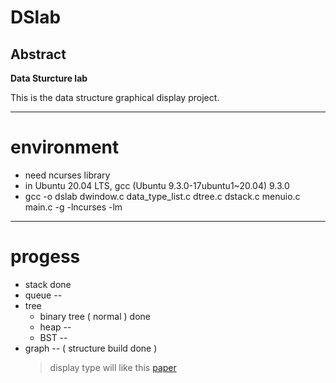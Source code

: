 # DSlab

## Abstract 

**Data Sturcture lab**

This is the data structure graphical display project.

---

# environment

* need ncurses library
* in Ubuntu 20.04 LTS, gcc (Ubuntu 9.3.0-17ubuntu1~20.04) 9.3.0
* gcc -o dslab dwindow.c data_type_list.c dtree.c dstack.c menuio.c main.c -g -lncurses -lm 

---

# progess

* stack	done
* queue --
* tree
  - binary tree ( normal ) done
  - heap --
  - BST  --
* graph -- ( structure build done )
  > display type will like this [paper](https://www.researchgate.net/publication/30508515_A_Fast_Adaptive_Layout_Algorithm_for_Undirected_GraphsExtended_Abstract_and_System_Demonstration)
